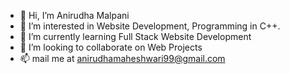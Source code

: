 - 👋 Hi, I’m Anirudha Malpani
- 👀 I’m interested in Website Development, Programming in C++.
- 🌱 I’m currently learning Full Stack Website Development
- 💞️ I’m looking to collaborate on Web Projects
- 📫 mail me at anirudhamaheshwari99@gmail.com


